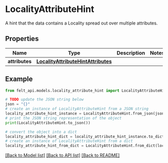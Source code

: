 # LocalityAttributeHint

A hint that the data contains a Locality spread out over multiple attributes.

## Properties

Name | Type | Description | Notes
------------ | ------------- | ------------- | -------------
**attributes** | [**LocalityAttributeHintAttributes**](LocalityAttributeHintAttributes.md) |  | 

## Example

```python
from felt_api.models.locality_attribute_hint import LocalityAttributeHint

# TODO update the JSON string below
json = "{}"
# create an instance of LocalityAttributeHint from a JSON string
locality_attribute_hint_instance = LocalityAttributeHint.from_json(json)
# print the JSON string representation of the object
print(LocalityAttributeHint.to_json())

# convert the object into a dict
locality_attribute_hint_dict = locality_attribute_hint_instance.to_dict()
# create an instance of LocalityAttributeHint from a dict
locality_attribute_hint_from_dict = LocalityAttributeHint.from_dict(locality_attribute_hint_dict)
```
[[Back to Model list]](../README.md#documentation-for-models) [[Back to API list]](../README.md#documentation-for-api-endpoints) [[Back to README]](../README.md)


